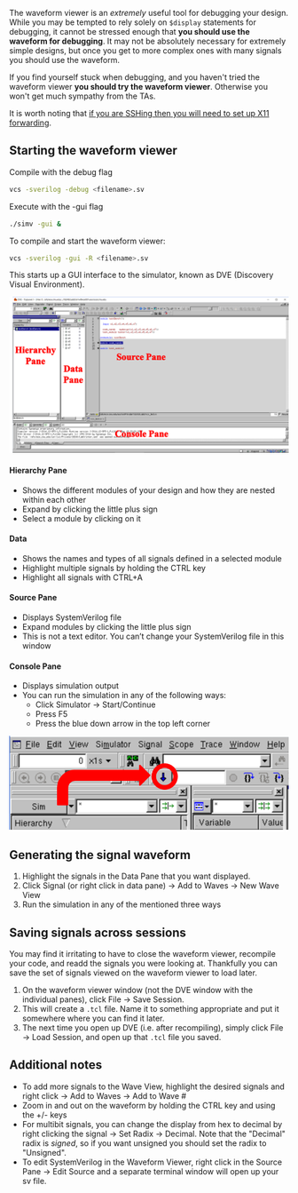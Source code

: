 The waveform viewer is an *extremely* useful tool for debugging your design.
While you may be tempted to rely solely on `$display` statements for debugging,
it cannot be stressed enough that **you should use the waveform for debugging**.
It may not be absolutely necessary for extremely simple designs, but once you
get to more complex ones with many signals you should use the waveform.

If you find yourself stuck when debugging, and you haven't tried the waveform
viewer **you should try the waveform viewer**. Otherwise you won't get much
sympathy from the TAs.

It is worth noting that [if you are SSHing then you will need to set up X11
forwarding](Setting-up-X11-forwarding).

## Starting the waveform viewer
Compile with the debug flag
```bash
vcs -sverilog -debug <filename>.sv
```
Execute with the -gui flag
```bash
./simv -gui &
```
To compile and start the waveform viewer:
```bash
vcs -sverilog -gui -R <filename>.sv
```
This starts up a GUI interface to the simulator, known as DVE (Discovery Visual
Environment).

![DVE Waveform](img/waveform.png)

#### Hierarchy Pane
* Shows the different modules of your design and how they are nested within each other
* Expand by clicking the little plus sign
* Select a module by clicking on it

#### Data
* Shows the names and types of all signals defined in a selected module
* Highlight multiple signals by holding the CTRL key
* Highlight all signals with CTRL+A

#### Source Pane
* Displays SystemVerilog file
* Expand modules by clicking the little plus sign
* This is not a text editor. You can’t change your SystemVerilog file in this window

#### Console Pane
* Displays simulation output
* You can run the simulation in any of the following ways:
    * Click Simulator &rarr; Start/Continue
    * Press F5
    * Press the blue down arrow in the top left corner

![Waveform simulation](img/waveform_simulate.png)

## Generating the signal waveform
1. Highlight the signals in the Data Pane that you want displayed.
2. Click Signal (or right click in data pane) &rarr; Add to Waves &rarr; New
   Wave View
3. Run the simulation in any of the mentioned three ways

## Saving signals across sessions
You may find it irritating to have to close the waveform viewer, recompile your
code, and readd the signals you were looking at. Thankfully you can save the set
of signals viewed on the waveform viewer to load later.
1. On the waveform viewer window (not the DVE window with the individual panes),
   click File &rarr; Save Session.
2. This will create a `.tcl` file. Name it to something appropriate and put it
   somewhere where you can find it later.
3. The next time you open up DVE (i.e. after recompiling), simply click File
   &rarr; Load Session, and open up that `.tcl` file you saved.

## Additional notes
* To add more signals to the Wave View, highlight the desired signals and right
  click &rarr; Add to Waves &rarr; Add to Wave \#
* Zoom in and out on the waveform by holding the CTRL key and using the +/- keys
* For multibit signals, you can change the display from hex to decimal by right
  clicking the signal &rarr; Set Radix &rarr; Decimal. Note that the "Decimal"
  radix is *signed*, so if you want unsigned you should set the radix to
  "Unsigned".
* To edit SystemVerilog in the Waveform Viewer, right click in the Source Pane
  &rarr; Edit Source and a separate terminal window will open up your sv file.

